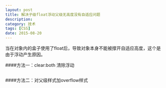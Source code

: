 ```yaml
---
layout: post
title: 解决子级float浮动父级无高度没有自适应问题
description: 
category: 技术
tags: [CSS]
date: 2015-08-20
---
```

当在对象内的盒子使用了float后，导致对象本身不能被撑开自适应高度，这个是由于浮动产生原因。

####方法一：clear:both 清除浮动
    <div class="father"> 
        <div class="f-l" style="float:left;"></div> 
        <div class="f-r" style="float:right;"></div> 
        <div style="clear:both;"></div> 
    </div> 
    
####方法二：对父级样式加overflow样式
    <div class="father" style="over-flow:hidden;"> 
        <div class="f-l" style="float:left;"></div> 
        <div class="f-r" style="float:right;"></div>          
    </div> 